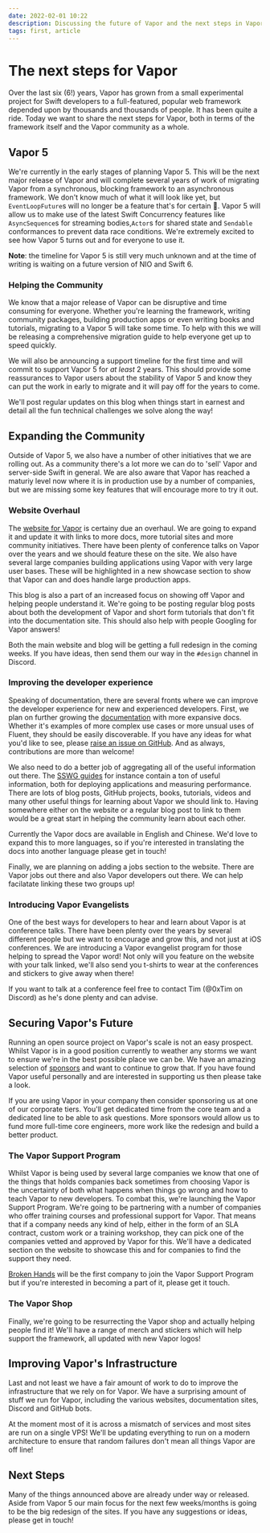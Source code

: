 ```yaml
---
date: 2022-02-01 10:22
description: Discussing the future of Vapor and the next steps in Vapor's Life
tags: first, article
---
```

# The next steps for Vapor

Over the last six (6!) years, Vapor has grown from a small experimental project for Swift developers to a full-featured, popular web framework depended upon by thousands and thousands of people. It has been quite a ride. Today we want to share the next steps for Vapor, both in terms of the framework itself and the Vapor community as a whole.

## Vapor 5

We're currently in the early stages of planning Vapor 5. This will be the next major release of Vapor and will complete several years of work of migrating Vapor from a synchronous, blocking framework to an asynchronous framework. We don't know much of what it will look like yet, but `EventLoopFuture`s will no longer be a feature that's for certain 🎉. Vapor 5 will allow us to make use of the latest Swift Concurrency features like `AsyncSequence`s for streaming bodies,`Actor`s for shared state and `Sendable` conformances to prevent data race conditions. We're extremely excited to see how Vapor 5 turns out and for everyone to use it.

**Note**: the timeline for Vapor 5 is still very much unknown and at the time of writing is waiting on a future version of NIO and Swift 6.

### Helping the Community

We know that a major release of Vapor can be disruptive and time consuming for everyone. Whether you're learning the framework, writing community packages, building production apps or even writing books and tutorials, migrating to a Vapor 5 will take some time. To help with this we will be releasing a comprehensive migration guide to help everyone get up to speed quickly. 

We will also be announcing a support timeline for the first time and will commit to support Vapor 5 for _at least_ 2 years. This should provide some reassurances to Vapor users about the stability of Vapor 5 and know they can put the work in early to migrate and it will pay off for the years to come.

We'll post regular updates on this blog when things start in earnest and detail all the fun technical challenges we solve along the way!

## Expanding the Community

Outside of Vapor 5, we also have a number of other initiatives that we are rolling out. As a community there's a lot more we can do to 'sell' Vapor and server-side Swift in general. We are also aware that Vapor has reached a maturiy level now where it is in production use by a number of companies, but we are missing some key features that will encourage more to try it out.

### Website Overhaul

The [website for Vapor](https://vapor.codes) is certainy due an overhaul. We are going to expand it and update it with links to more docs, more tutorial sites and more community initiatives. There have been plenty of conference talks on Vapor over the years and we should feature these on the site. We also have several large companies building applications using Vapor with very large user bases. These will be highlighted in a new showcase section to show that Vapor can and does handle large production apps.

 This blog is also a part of an increased focus on showing off Vapor and helping people understand it. We're going to be posting regular blog posts about both the development of Vapor and short form tutorials that don't fit into the documentation site. This should also help with people Googling for Vapor answers!
 
 Both the main website and blog will be getting a full redesign in the coming weeks. If you have ideas, then send them our way in the `#design` channel in Discord.
 
 ### Improving the developer experience
 
 Speaking of documentation, there are several fronts where we can improve the developer experience for new and experienced developers. First, we plan on further growing the [documentation](https://docs.vapor.codes) with more expansive docs. Whether it's examples of more complex use cases or more unsual uses of Fluent, they should be easily discoverable. If you have any ideas for what you'd like to see, please [raise an issue on GitHub](https://github.com/vapor/docs/issues/new/choose). And as always, contributions are more than welcome!
 
 We also need to do a better job of aggregating all of the useful information out there. The [SSWG guides](https://github.com/swift-server/guides) for instance contain a ton of useful information, both for deploying applications and measuring performance. There are lots of blog posts, GitHub projects, books, tutorials, videos and many other useful things for learning about Vapor we should link to. Having somewhere either on the website or a regular blog post to link to them would be a great start in helping the community learn about each other.
 
 Currently the Vapor docs are available in English and Chinese. We'd love to expand this to more languages, so if you're interested in translating the docs into another language please get in touch!
 
 Finally, we are planning on adding a jobs section to the website. There are Vapor jobs out there and also Vapor developers out there. We can help facilatate linking these two groups up!

### Introducing Vapor Evangelists

One of the best ways for developers to hear and learn about Vapor is at conference talks. There have been plenty over the years by several different people but we want to encourage and grow this, and not just at iOS conferences. We are introducing a Vapor evangelist program for those helping to spread the Vapor word! Not only will you feature on the website with your talk linked, we'll also send you t-shirts to wear at the conferences and stickers to give away when there!

 If you want to talk at a conference feel free to contact Tim (@0xTim on Discord) as he's done plenty and can advise.

## Securing Vapor's Future

Running an open source project on Vapor's scale is not an easy prospect. Whilst Vapor is in a good position currently to weather any storms we want to ensure we're in the best possible place we can be. We have an amazing selection of [sponsors](https://github.com/sponsors/vapor) and want to continue to grow that. If you have found Vapor useful personally and are interested in supporting us then please take a look.

If you are using Vapor in your company then consider sponsoring us at one of our corporate tiers. You'll get dedicated time from the core team and a dedicated line to be able to ask questions. More sponsors would allow us to fund more full-time core engineers, more work like the redesign and build a better product.

### The Vapor Support Program

Whilst Vapor is being used by several large companies we know that one of the things that holds companies back sometimes from choosing Vapor is the uncertainty of both what happens when things go wrong and how to teach Vapor to new developers. To combat this, we're launching the Vapor Support Program. We're going to be partnering with a number of companies who offer training courses and professional support for Vapor. That means that if a company needs any kind of help, either in the form of an SLA contract, custom work or a training workshop, they can pick one of the companies vetted and approved by Vapor for this. We'll have a dedicated section on the website to showcase this and for companies to find the support they need.

[Broken Hands](https://brokenhands.io) will be the first company to join the Vapor Support Program but if you're interested in becoming a part of it, please get it touch.

### The Vapor Shop

Finally, we're going to be resurrecting the Vapor shop and actually helping people find it! We'll have a range of merch and stickers which will help support the framework, all updated with new Vapor logos!

## Improving Vapor's Infrastructure

Last and not least we have a fair amount of work to do to improve the infrastructure that we rely on for Vapor. We have a surprising amount of stuff we run for Vapor, including the various websites, documentation sites, Discord and GitHub bots.

At the moment most of it is across a mismatch of services and most sites are run on a single VPS! We'll be updating everything to run on a modern architecture to ensure that random failures don't mean all things Vapor are off line!

## Next Steps

Many of the things announced above are already under way or released. Aside from Vapor 5 our main focus for the next few weeks/months is going to be the big redesign of the sites. If you have any suggestions or ideas, please get in touch!
